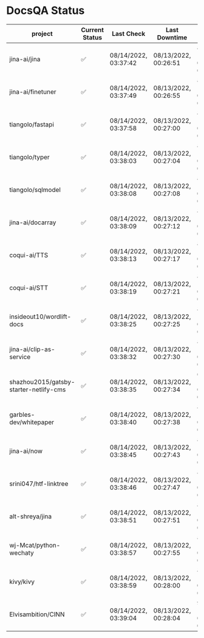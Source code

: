 # DocsQA Status

|               project                |Current Status|     Last Check     |   Last Downtime    |             % Uptime              |
|--------------------------------------|--------------|--------------------|--------------------|-----------------------------------|
|jina-ai/jina                          |✅            |08/14/2022, 03:37:42|08/13/2022, 00:26:51|89.864 (since 08/11/2022, 05:10:08)|
|jina-ai/finetuner                     |✅            |08/14/2022, 03:37:49|08/13/2022, 00:26:55|89.864 (since 08/11/2022, 05:10:08)|
|tiangolo/fastapi                      |✅            |08/14/2022, 03:37:58|08/13/2022, 00:27:00|89.865 (since 08/11/2022, 05:10:08)|
|tiangolo/typer                        |✅            |08/14/2022, 03:38:03|08/13/2022, 00:27:04|89.864 (since 08/11/2022, 05:10:08)|
|tiangolo/sqlmodel                     |✅            |08/14/2022, 03:38:08|08/13/2022, 00:27:08|89.864 (since 08/11/2022, 05:10:08)|
|jina-ai/docarray                      |✅            |08/14/2022, 03:38:09|08/13/2022, 00:27:12|89.859 (since 08/11/2022, 05:10:08)|
|coqui-ai/TTS                          |✅            |08/14/2022, 03:38:13|08/13/2022, 00:27:17|89.858 (since 08/11/2022, 05:10:08)|
|coqui-ai/STT                          |✅            |08/14/2022, 03:38:19|08/13/2022, 00:27:21|89.859 (since 08/11/2022, 05:10:08)|
|insideout10/wordlift-docs             |✅            |08/14/2022, 03:38:25|08/13/2022, 00:27:25|89.857 (since 08/11/2022, 05:10:08)|
|jina-ai/clip-as-service               |✅            |08/14/2022, 03:38:32|08/13/2022, 00:27:30|89.857 (since 08/11/2022, 05:10:08)|
|shazhou2015/gatsby-starter-netlify-cms|✅            |08/14/2022, 03:38:35|08/13/2022, 00:27:34|67.559 (since 08/11/2022, 05:10:08)|
|garbles-dev/whitepaper                |✅            |08/14/2022, 03:38:40|08/13/2022, 00:27:38|89.854 (since 08/11/2022, 05:10:08)|
|jina-ai/now                           |✅            |08/14/2022, 03:38:45|08/13/2022, 00:27:43|89.852 (since 08/11/2022, 05:10:08)|
|srini047/htf-linktree                 |✅            |08/14/2022, 03:38:46|08/13/2022, 00:27:47|89.849 (since 08/11/2022, 05:10:08)|
|alt-shreya/jina                       |✅            |08/14/2022, 03:38:51|08/13/2022, 00:27:51|89.848 (since 08/11/2022, 05:10:08)|
|wj-Mcat/python-wechaty                |✅            |08/14/2022, 03:38:57|08/13/2022, 00:27:55|89.848 (since 08/11/2022, 05:10:08)|
|kivy/kivy                             |✅            |08/14/2022, 03:38:59|08/13/2022, 00:28:00|89.844 (since 08/11/2022, 05:10:08)|
|Elvisambition/CINN                    |✅            |08/14/2022, 03:39:04|08/13/2022, 00:28:04|94.287 (since 08/11/2022, 05:10:08)|
